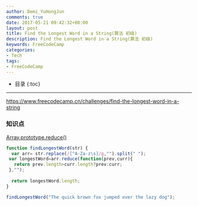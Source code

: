```yaml
---
author: Demi_YuHongJun
comments: true
date: 2017-05-21 09:42:32+00:00
layout: post
title: Find the Longest Word in a String(算法 初级)
description: Find the Longest Word in a String(算法 初级)
keywords: FreeCodeCamp
categories:
- Tech
tags:
- FreeCodeCamp
---
```

* 目录
{:toc}
---
https://www.freecodecamp.cn/challenges/find-the-longest-word-in-a-string

### 知识点
[Array.prototype.reduce()](https://developer.mozilla.org/cn/docs/Web/JavaScript/Reference/Global_Objects/Array/Reduce?v=example)

```javascript
function findLongestWord(str) {
  var arr= str.replace(/[^A-Za-z\s]/g,"").split(" ");
 var longestWord=arr.reduce(function(prev,curr){
   return prev.length>curr.length?prev:curr;
 },"");
  
  return longestWord.length;
}

findLongestWord("The quick brown fox jumped over the lazy dog");

```

